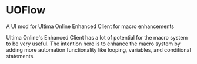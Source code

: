 # UOFlow
A UI mod for Ultima Online Enhanced Client for macro enhancements

Ultima Online's Enhanced Client has a lot of potential for the macro system to be very useful. The intention here is to enhance the macro system by adding more automation functionality like looping, variables, and conditional statements.
